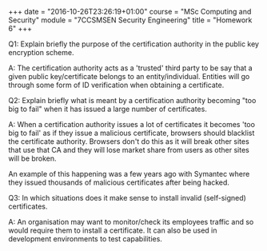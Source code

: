 +++
date = "2016-10-26T23:26:19+01:00"
course = "MSc Computing and Security"
module = "7CCSMSEN Security Engineering"
title = "Homework 6"
+++

Q1: Explain briefly the purpose of the certification authority in the public key encryption scheme.

A: The certification authority acts as a 'trusted' third party to be say that a given public key/certificate belongs to an entity/individual. Entities will go through some form of ID verification when obtaining a certificate.


Q2: Explain briefly what is meant by a certification authority becoming "too big to fail" when it has issued a large number of certificates.

A: When a certification authority issues a lot of certificates it becomes 'too big to fail' as if they issue a malicious certificate, browsers should blacklist the certificate authority. Browsers don't do this as it will break other sites that use that CA and they will lose market share from users as other sites will be broken.

An example of this happening was a few years ago with Symantec where they issued thousands of malicious certificates after being hacked.


Q3: In which situations does it make sense to install invalid (self-signed) certificates.

A: An organisation may want to monitor/check its employees traffic and so would require them to install a certificate. It can also be used in development environments to test capabilities.
